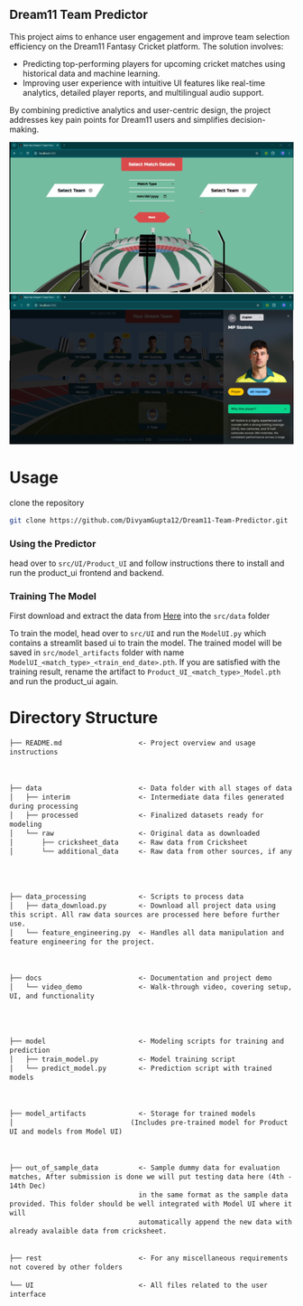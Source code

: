 ## Dream11 Team Predictor
This project aims to enhance user engagement and improve team selection efficiency on the Dream11 Fantasy Cricket platform. The solution involves:

- Predicting top-performing players for upcoming cricket matches using historical data and machine learning.
- Improving user experience with intuitive UI features like real-time analytics, detailed player reports, and multilingual audio support.

By combining predictive analytics and user-centric design, the project addresses key pain points for Dream11 users and simplifies decision-making.

![alt text]({87D917A8-E982-4283-8FE2-9F5E950FFE13}.png)
![alt text](image-1.png)

# Usage
clone the repository
```bash
git clone https://github.com/DivyamGupta12/Dream11-Team-Predictor.git
```
### Using the Predictor
head over to `src/UI/Product_UI` and follow instructions there to install and run the product_ui frontend and backend.

### Training The Model
First download and extract the data from [Here](https://drive.google.com/file/d/1zYoOv0FaTvS2eh3e3YGW0_u6Ty22QAee/view?usp=sharing) into the `src/data` folder

To train the model, head over to `src/UI` and run the `ModelUI.py` which contains a streamlit based ui to train the model. The trained model will be saved in `src/model_artifacts` folder with name `ModelUI_<match_type>_<train_end_date>.pth`.
If you are satisfied with the training result, rename the artifact to `Product_UI_<match_type>_Model.pth` and run the product_ui again.


#  Directory Structure

````
├── README.md                   <- Project overview and usage instructions



├── data                        <- Data folder with all stages of data
│   ├── interim                 <- Intermediate data files generated during processing
│   ├── processed               <- Finalized datasets ready for modeling
│   └── raw                     <- Original data as downloaded
│       ├── cricksheet_data     <- Raw data from Cricksheet
│       └── additional_data     <- Raw data from other sources, if any




├── data_processing             <- Scripts to process data
│   ├── data_download.py        <- Download all project data using this script. All raw data sources are processed here before further use.
│   └── feature_engineering.py  <- Handles all data manipulation and feature engineering for the project.



├── docs                        <- Documentation and project demo
│   └── video_demo              <- Walk-through video, covering setup, UI, and functionality




├── model                       <- Modeling scripts for training and prediction
│   ├── train_model.py          <- Model training script
│   └── predict_model.py        <- Prediction script with trained models



├── model_artifacts             <- Storage for trained models
│                             (Includes pre-trained model for Product UI and models from Model UI)



├── out_of_sample_data          <- Sample dummy data for evaluation matches, After submission is done we will put testing data here (4th - 14th Dec)
                                in the same format as the sample data provided. This folder should be well integrated with Model UI where it will
                                automatically append the new data with already avalaible data from cricksheet.


├── rest                        <- For any miscellaneous requirements not covered by other folders 

└── UI                          <- All files related to the user interface 
````





